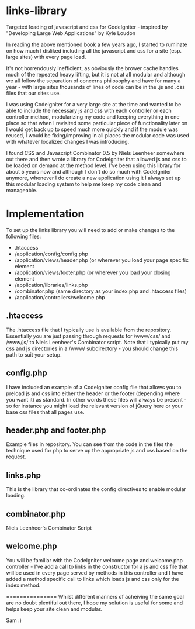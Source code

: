 links-library
=============

Targeted loading of javascript and css for CodeIgniter - inspired by "Developing Large Web Applications" by Kyle Loudon

In reading the above mentioned book a few years ago, I started to ruminate on how much I disliked including all the javascript and css for a site (esp. large sites) with every page load. 

It's not horrendously inefficient, as obviously the brower cache handles much of the repeated heavy lifting, but it is not at all modular and although we all follow the separation of concerns philosophy and have for many a year - with large sites thousands of lines of code can be in the .js and .css files that our sites use. 

I was using CodeIgniter for a very large site at the time and wanted to be able to include the necessary js and css with each controller or each controller method, modularizing my code and keeping everything in one place so that when I revisited some particular piece of functionality later on I would get back up to speed much more quickly and if the module was reused, I would be fixing/improving in all places the modular code was used with whatever localized changes I was introducing. 

I found CSS and Javascript Combinator 0.5 by Niels Leenheer somewhere out there and then wrote a library for CodeIgniter that allowed js and css to be loaded on demand at the method level. I've been using this library for about 5 years now and although I don't do so much with CodeIgniter anymore, whenever I do create a new application using it I always set up this modular loading system to help me keep my code clean and manageable. 

Implementation
==============

To set up the links library you will need to add or make changes to the following files: 

 - .htaccess
 - /application/config/config.php
 - /application/views/header.php (or wherever you load your page specific <head/> element
 - /application/views/footer.php (or wherever you load your closing </body> element
 - /application/libraries/links.php
 - /combinator.php (same directory as your index.php and .htaccess files)
 - /application/controllers/welcome.php
 
.htaccess
-------------
The .htaccess file that I typically use is available from the repository. Essentially you are just passing through requests for /www/css/ and /www/js/ to Niels Leenheer's Combinator script. Note that I typically put my css and js directories in a /www/ subdirectory - you should change this path to suit your setup. 

config.php
-------------
I have included an example of a CodeIgniter config file that allows you to preload js and css into either the header or the footer (depending where you want it) as standard. In other words these files will always be present - so for instance you might load the relevant version of jQuery here or your base css files that all pages use. 

header.php and footer.php
-------------------------
Example files in repository. You can see from the code in the files the technique used for php to serve up the appropriate js and css based on the request. 

links.php
------------
This is the library that co-ordinates the config directives to enable modular loading. 

combinator.php
--------------
Niels Leenheer's Combinator Script

welcome.php
-----------
You will be familiar with the CodeIgniter welcome page and welcome.php controller - I've add a call to links in the constructor for a js and css file that will be used in every page served by methods in this controller and I have added a method specific call to links which loads js and css only for the index method. 


===============
Whilst different manners of acheiving the same goal are no doubt plentiful out there, I hope my solution is useful for some and helps keep your site clean and modular. 

Sam :)


